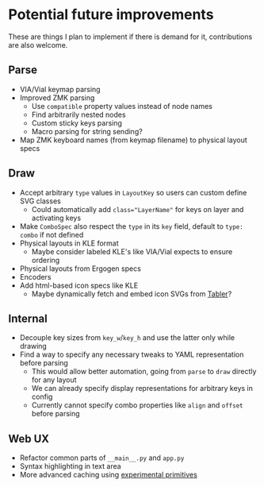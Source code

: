 # Potential future improvements

These are things I plan to implement if there is demand for it, contributions are also welcome.

## Parse

- VIA/Vial keymap parsing
- Improved ZMK parsing
  - Use `compatible` property values instead of node names
  - Find arbitrarily nested nodes
  - Custom sticky keys parsing
  - Macro parsing for string sending?
- Map ZMK keyboard names (from keymap filename) to physical layout specs

## Draw

- Accept arbitrary `type` values in `LayoutKey` so users can custom define SVG classes
  - Could automatically add `class="LayerName"` for keys on layer and activating keys
- Make `ComboSpec` also respect the `type` in its `key` field, default to `type: combo` if not defined
- Physical layouts in KLE format
  - Maybe consider labeled KLE's like VIA/Vial expects to ensure ordering
- Physical layouts from Ergogen specs
- Encoders
- Add html-based icon specs like KLE
  - Maybe dynamically fetch and embed icon SVGs from [Tabler](https://tablericons.com/)?

## Internal

- Decouple key sizes from `key_w`/`key_h` and use the latter only while drawing
- Find a way to specify any necessary tweaks to YAML representation before parsing
  - This would allow better automation, going from `parse` to `draw` directly for any layout
  - We can already specify display representations for arbitrary keys in config
  - Currently cannot specify combo properties like `align` and `offset` before parsing

## Web UX

- Refactor common parts of `__main__.py` and `app.py`
- Syntax highlighting in text area
- More advanced caching using [experimental primitives](https://docs.streamlit.io/library/advanced-features/experimental-cache-primitives)
